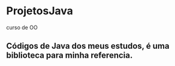 # ProjetosJava
curso de OO
## Códigos de Java dos meus estudos, é uma biblioteca para minha referencia.
